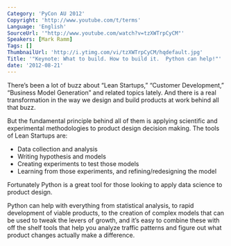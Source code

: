 ```yaml
---
Category: 'PyCon AU 2012'
Copyright: 'http://www.youtube.com/t/terms'
Language: 'English'
SourceUrl: '"http://www.youtube.com/watch?v=tzXWTrpCyCM"'
Speakers: [Mark Ramm]
Tags: []
ThumbnailUrl: 'http://i.ytimg.com/vi/tzXWTrpCyCM/hqdefault.jpg'
Title: '"Keynote: What to build. How to build it.  Python can help!"'
date: '2012-08-21'
---
```

There’s been a lot of buzz about “Lean Startups,” “Customer Development,”
“Business Model Generation” and related topics lately. And there is a real
transformation in the way we design and build products at work behind all that
buzz.

But the fundamental principle behind all of them is applying scientific and
experimental methodologies to product design decision making. The tools of
Lean Startups are:

  * Data collection and analysis
  * Writing hypothesis and models
  * Creating experiments to test those models
  * Learning from those experiments, and refining/redesigning the model

Fortunately Python is a great tool for those looking to apply data science to
product design.

Python can help with everything from statistical analysis, to rapid
development of viable products, to the creation of complex models that can be
used to tweak the levers of growth, and it’s easy to combine these with off
the shelf tools that help you analyze traffic patterns and figure out what
product changes actually make a difference.

